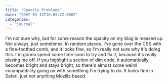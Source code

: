 ```yaml
---
title: "Opacity Problems"
date: "2007-03-13T16:05:22.000Z"
categories: 
  - "journal"
---
```


I'm not sure why, but for some reason the opacity on my blog is messed up. Not always, just sometimes. In random places. I've gone over the CSS with a fine-toothed comb, and it looks fine, so I'm really not sure why it's doing this. I'm gonna spend some time soon to try and fix it, because it's really pissing me off. If you highlight a section of dim code, it automatically becomes bright and stays bright, so there's almost some weird incompatibility going on with something I'm trying to do. It looks fine in Safari, just not anything Mozilla based.
